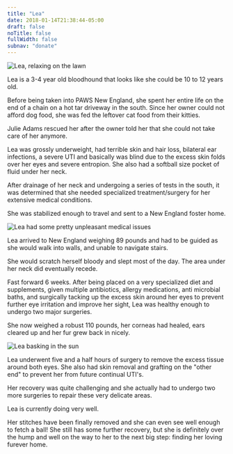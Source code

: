 ```yaml
---
title: "Lea"
date: 2018-01-14T21:38:44-05:00
draft: false
noTitle: false
fullWidth: false
subnav: "donate"
---
```


<p class="text-center"><img class="img-photo" alt="Lea, relaxing on the lawn" src="/img/owen-fund/lea6.jpg"></p>

Lea is a 3-4 year old bloodhound that looks like she could be 10 to 12 years old.

Before being taken into PAWS New England, she spent her entire life on the end of a chain on a hot tar driveway in the south. Since her owner could not afford dog food, she was fed the leftover cat food from their kitties.

Julie Adams rescued her after the owner told her that she could not take care of her anymore.

Lea was grossly underweight, had terrible skin and hair loss, bilateral ear infections, a severe UTI and basically was blind due to the excess skin folds over her eyes and severe entropion. She also had a softball size pocket of fluid under her neck.

After drainage of her neck and undergoing a series of tests in the south, it was determined that she needed specialized treatment/surgery for her extensive medical conditions.

She was stabilized enough to travel and sent to a New England foster home.

<p class="text-center"><img class="img-photo" alt="Lea had some pretty unpleasant medical issues" src="/img/owen-fund/lea1.jpg"></p>

Lea arrived to New England weighing 89 pounds and had to be guided as she would walk into walls, and unable to navigate stairs.

She would scratch herself bloody and slept most of the day. The area under her neck did eventually recede.

Fast forward 6 weeks. After being placed on a very specialized diet and supplements, given multiple antibiotics, allergy medications, anti microbial baths, and surgically tacking up the excess skin around her eyes to prevent further eye irritation and improve her sight, Lea was healthy enough to undergo two major surgeries.

She now weighed a robust 110 pounds, her corneas had healed, ears cleared up and her fur grew back in nicely.

<p class="text-center"><img class="img-photo" alt="Lea basking in the sun" src="/img/owen-fund/lea2.jpg"></p>

Lea underwent five and a half hours of surgery to remove the excess tissue around both eyes. She also had skin removal and grafting on the "other end" to prevent her from future continual UTI's.

Her recovery was quite challenging and she actually had to undergo two more surgeries to repair these very delicate areas.

Lea is currently doing very well.

Her stitches have been finally removed and she can even see well enough to fetch a ball! She still has some further recovery, but she is definitely over the hump and well on the way to her to the next big step: finding her loving furever home.